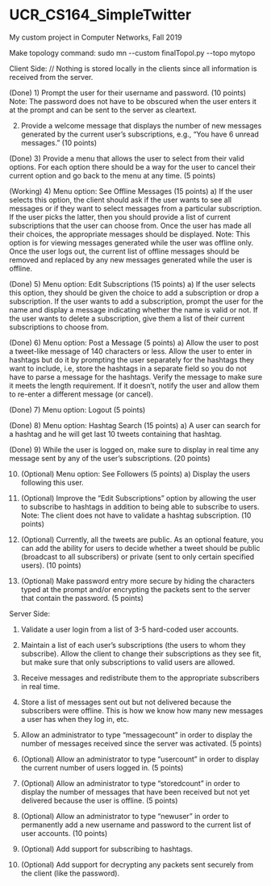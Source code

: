 # UCR_CS164_SimpleTwitter
My custom project in Computer Networks, Fall 2019

Make topology command: sudo mn --custom finalTopol.py --topo mytopo

Client Side:
// Nothing is stored locally in the clients since all information is received from the server.

(Done) 1)	Prompt the user for their username and password. (10 points) Note: The password does not have to be obscured when the user enters it at the prompt and can be sent to the server as cleartext.

2)	Provide a welcome message that displays the number of new messages generated by the current user’s subscriptions, e.g., “You have 6 unread messages.” (10 points)

(Done) 3)	Provide a menu that allows the user to select from their valid options. For each option there should be a way for the user to cancel their current option and go back to the menu at any time. (5 points)

(Working) 4)	Menu option: See Offline Messages (15 points)
a)	If the user selects this option, the client should ask if the user wants to see all messages or if they want to select messages from a particular subscription. If the user picks the latter, then you should provide a list of current subscriptions that the user can choose from. Once the user has made all their choices, the appropriate messages should be displayed. Note: This option is for viewing messages generated while the user was offline only. Once the user logs out, the current list of offline messages should be removed and replaced by any new messages generated while the user is offline.

(Done) 5)	Menu option: Edit Subscriptions (15 points)
a)	If the user selects this option, they should be given the choice to add a subscription or drop a subscription. If the user wants to add a subscription, prompt the user for the name and display a message indicating whether the name is valid or not. If the user wants to delete a subscription, give them a list of their current subscriptions to choose from.

(Done) 6)	Menu option: Post a Message (5 points)
a)	Allow the user to post a tweet-like message of 140 characters or less. Allow the user to enter in hashtags but do it by prompting the user separately for the hashtags they want to include, i.e, store the hashtags in a separate field so you do not have to parse a message for the hashtags. Verify the message to make sure it meets the length requirement. If it doesn’t, notify the user and allow them to re-enter a different message (or cancel).

(Done) 7)	Menu option: Logout (5 points)

(Done) 8)	Menu option: Hashtag Search (15 points)
a)	A user can search for a hashtag and he will get last 10 tweets containing that hashtag.

(Done) 9)	While the user is logged on, make sure to display in real time any message sent by any of the user’s subscriptions. (20 points)

10)	(Optional) Menu option: See Followers (5 points)
a)	Display the users following this user.

11)	(Optional) Improve the “Edit Subscriptions” option by allowing the user to subscribe to hashtags in addition to being able to subscribe to users. Note: The client does not have to validate a hashtag subscription. (10 points)

12)	(Optional) Currently, all the tweets are public. As an optional feature, you can add the ability for users to decide whether a tweet should be public (broadcast to all subscribers) or private (sent to only certain specified users). (10 points)

13)	(Optional) Make password entry more secure by hiding the characters typed at the prompt and/or encrypting the packets sent to the server that contain the password. (5 points)

Server Side:
1)	Validate a user login from a list of 3-5 hard-coded user accounts.

2)	Maintain a list of each user’s subscriptions (the users to whom they subscribe). Allow the client to change their subscriptions as they see fit, but make sure that only subscriptions to valid users are allowed.

3)	Receive messages and redistribute them to the appropriate subscribers in real time.

4)	Store a list of messages sent out but not delivered because the subscribers were offline. This is how we know how many new messages a user has when they log in, etc.

5)	Allow an administrator to type “messagecount” in order to display the number of messages received since the server was activated. (5 points)

6)	(Optional) Allow an administrator to type “usercount” in order to display the current number of users logged in. (5 points)

7)	(Optional) Allow an administrator to type “storedcount” in order to display the number of messages that have been received but not yet delivered because the user is offline. (5 points)

8)	(Optional) Allow an administrator to type “newuser” in order to permanently add a new username and password to the current list of user accounts. (10 points)

9)	(Optional) Add support for subscribing to hashtags.

10)	(Optional) Add support for decrypting any packets sent securely from the client (like the password).
